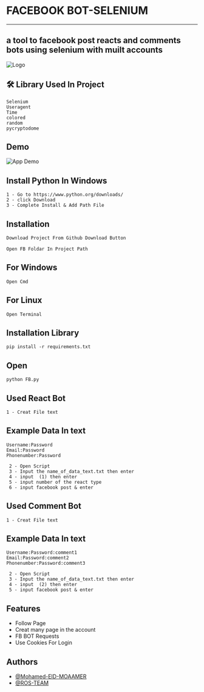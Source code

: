 #                                                                                 FACEBOOK BOT-SELENIUM </h1>
-------------------------------------------------------
a tool to facebook post reacts and comments bots
using selenium with muilt accounts 
-----------------------------------------------------


![Logo](https://i.imgur.com/8BKOFiQ.png)


## 🛠 Library Used In Project 
    Selenium 
    Useragent
    Time
    colored
    random
    pycryptodome


## Demo

![App Demo](https://i.imgur.com/JFqpMhE.png)


## Install Python In Windows
    1 - Go to https://www.python.org/downloads/
    2 - click Download
    3 - Complete Install & Add Path File 
## Installation
```bash
Download Project From Github Download Button
```
```
Open FB Foldar In Project Path
```
## For Windows
```
Open Cmd 
```
## For Linux
```
Open Terminal
```
## Installation Library
```
pip install -r requirements.txt
```
## Open
```
python FB.py
```
## Used React Bot 
```
1 - Creat File text
```
## Example Data In text
```
Username:Password
Email:Password
Phonenumber:Password
```
```
 2 - Open Script
 3 - Input the name_of_data_text.txt then enter
 4 - input  (1) then enter
 5 - input number of the react type
 6 - input facebook post & enter
``` 
## Used Comment Bot 
```
1 - Creat File text
```
## Example Data In text
```
Username:Password:comment1
Email:Password:comment2
Phonenumber:Password:comment3
```
```
 2 - Open Script
 3 - Input the name_of_data_text.txt then enter
 4 - input  (2) then enter
 5 - input facebook post & enter
 ```
## Features

- Follow Page
- Creat many page in the account
- FB BOT Requests
- Use Cookies For Login


## Authors

- [@Mohamed-EID-MOAAMER](https://github.com/Mohamed-Ros)
- [@ROS-TEAM](https://api.whatsapp.com/send?phone=+201006853813)
